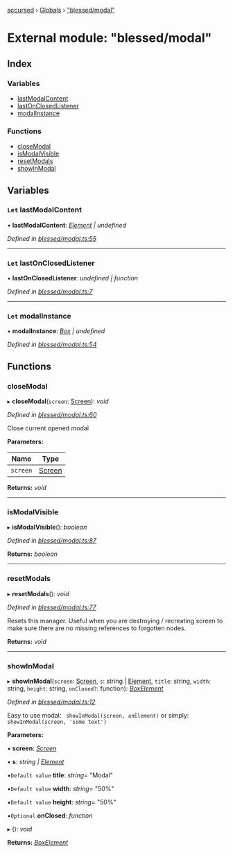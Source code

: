 [accursed](../README.md) › [Globals](../globals.md) › ["blessed/modal"](_blessed_modal_.md)

# External module: "blessed/modal"

## Index

### Variables

* [lastModalContent](_blessed_modal_.md#let-lastmodalcontent)
* [lastOnClosedListener](_blessed_modal_.md#let-lastonclosedlistener)
* [modalInstance](_blessed_modal_.md#let-modalinstance)

### Functions

* [closeModal](_blessed_modal_.md#closemodal)
* [isModalVisible](_blessed_modal_.md#ismodalvisible)
* [resetModals](_blessed_modal_.md#resetmodals)
* [showInModal](_blessed_modal_.md#showinmodal)

## Variables

### `Let` lastModalContent

• **lastModalContent**: *[Element](../interfaces/_jsx_types_.__global.jsx.element.md) | undefined*

*Defined in [blessed/modal.ts:55](https://github.com/cancerberoSgx/accursed/blob/468bf3c/src/blessed/modal.ts#L55)*

___

### `Let` lastOnClosedListener

• **lastOnClosedListener**: *undefined | function*

*Defined in [blessed/modal.ts:7](https://github.com/cancerberoSgx/accursed/blob/468bf3c/src/blessed/modal.ts#L7)*

___

### `Let` modalInstance

• **modalInstance**: *[Box](../classes/_declarations_blessed_d_.widget.box.md) | undefined*

*Defined in [blessed/modal.ts:54](https://github.com/cancerberoSgx/accursed/blob/468bf3c/src/blessed/modal.ts#L54)*

## Functions

###  closeModal

▸ **closeModal**(`screen`: [Screen](../classes/_declarations_blessed_d_.widgets.screen.md)): *void*

*Defined in [blessed/modal.ts:60](https://github.com/cancerberoSgx/accursed/blob/468bf3c/src/blessed/modal.ts#L60)*

Close current opened modal

**Parameters:**

Name | Type |
------ | ------ |
`screen` | [Screen](../classes/_declarations_blessed_d_.widgets.screen.md) |

**Returns:** *void*

___

###  isModalVisible

▸ **isModalVisible**(): *boolean*

*Defined in [blessed/modal.ts:87](https://github.com/cancerberoSgx/accursed/blob/468bf3c/src/blessed/modal.ts#L87)*

**Returns:** *boolean*

___

###  resetModals

▸ **resetModals**(): *void*

*Defined in [blessed/modal.ts:77](https://github.com/cancerberoSgx/accursed/blob/468bf3c/src/blessed/modal.ts#L77)*

Resets this manager. Useful when you are destroying / recreating screen to make sure there are no missing references to forgotten nodes.

**Returns:** *void*

___

###  showInModal

▸ **showInModal**(`screen`: [Screen](../classes/_declarations_blessed_d_.widgets.screen.md), `s`: string | [Element](../interfaces/_jsx_types_.__global.jsx.element.md), `title`: string, `width`: string, `height`: string, `onClosed?`: function): *[BoxElement](../classes/_declarations_blessed_d_.widgets.boxelement.md)*

*Defined in [blessed/modal.ts:12](https://github.com/cancerberoSgx/accursed/blob/468bf3c/src/blessed/modal.ts#L12)*

Easy to use modal: ``` showInModal(screen, anElement)``` or simply:  ``` showInModal(screen, 'some text')```

**Parameters:**

▪ **screen**: *[Screen](../classes/_declarations_blessed_d_.widgets.screen.md)*

▪ **s**: *string | [Element](../interfaces/_jsx_types_.__global.jsx.element.md)*

▪`Default value`  **title**: *string*= "Modal"

▪`Default value`  **width**: *string*= "50%"

▪`Default value`  **height**: *string*= "50%"

▪`Optional`  **onClosed**: *function*

▸ (): *void*

**Returns:** *[BoxElement](../classes/_declarations_blessed_d_.widgets.boxelement.md)*
